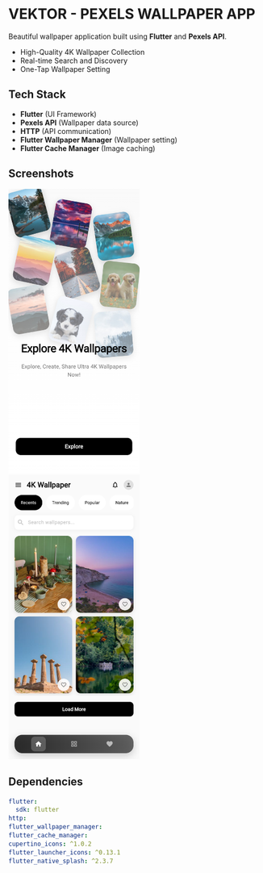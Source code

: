 # VEKTOR - PEXELS WALLPAPER APP

Beautiful wallpaper application built using **Flutter** and **Pexels API**.
- High-Quality 4K Wallpaper Collection  
- Real-time Search and Discovery  
- One-Tap Wallpaper Setting

## Tech Stack

- **Flutter** (UI Framework)  
- **Pexels API** (Wallpaper data source)  
- **HTTP** (API communication)  
- **Flutter Wallpaper Manager** (Wallpaper setting)  
- **Flutter Cache Manager** (Image caching)  

## Screenshots

<div align="left">
  <img src="assets/1.png" alt="" width="260"/>
  <img src="assets/2.png" alt="" width="260"/>  
  <img src="assets/3.png" alt="" width="260"/>
</div>

## Dependencies

```yaml
flutter:
  sdk: flutter
http:
flutter_wallpaper_manager:
flutter_cache_manager:
cupertino_icons: ^1.0.2
flutter_launcher_icons: ^0.13.1
flutter_native_splash: ^2.3.7
```
